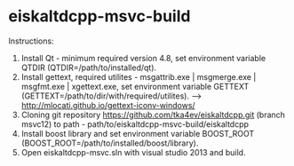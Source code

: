 # eiskaltdcpp-msvc-build

Instructions:

1. Install Qt - minimum required version 4.8, set environment variable QTDIR (QTDIR=/path/to/installed/qt).
2. Install gettext, required utilites - msgattrib.exe | msgmerge.exe | msgfmt.exe | xgettext.exe, set environment variable GETTEXT (GETTEXT=/path/to/dir/with/required/utilites). --> http://mlocati.github.io/gettext-iconv-windows/
3. Cloning git repository https://github.com/tka4ev/eiskaltdcpp.git (branch msvc12) to path - path/to/eiskaltdcpp-msvc-build/eiskaltdcpp
4. Install boost library and set environment variable BOOST_ROOT (BOOST_ROOT=/path/to/installed/boost/library).
4. Open eiskaltdcpp-msvc.sln with visual studio 2013 and build.
